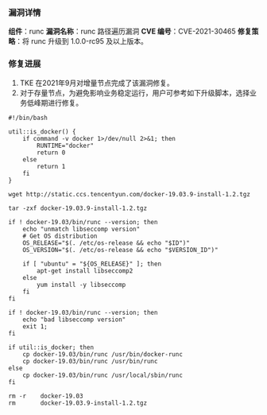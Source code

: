 



### 漏洞详情
**组件**：runc
**漏洞名称**：runc 路径遍历漏洞
**CVE 编号**：CVE-2021-30465
**修复策略**：将 runc 升级到 1.0.0-rc95 及以上版本。

 

### 修复进展
1. TKE 在2021年9月对增量节点完成了该漏洞修复。
2. 对于存量节点，为避免影响业务稳定运行，用户可参考如下升级脚本，选择业务低峰期进行修复。
```
#!/bin/bash

util::is_docker() {
    if command -v docker 1>/dev/null 2>&1; then
        RUNTIME="docker"
        return 0
    else
        return 1
    fi
}

wget http://static.ccs.tencentyun.com/docker-19.03.9-install-1.2.tgz

tar -zxf docker-19.03.9-install-1.2.tgz

if ! docker-19.03/bin/runc --version; then 
	echo "unmatch libseccomp version"
	# Get OS distribution
	OS_RELEASE="$(. /etc/os-release && echo "$ID")"
	OS_VERSION="$(. /etc/os-release && echo "$VERSION_ID")"

	if [ "ubuntu" = "${OS_RELEASE}" ]; then
	    apt-get install libseccomp2
	else 
		yum install -y libseccomp
	fi
fi

if ! docker-19.03/bin/runc --version; then 
	echo "bad libseccomp version"
	exit 1;
fi

if util::is_docker; then
	cp docker-19.03/bin/runc /usr/bin/docker-runc
	cp docker-19.03/bin/runc /usr/bin/runc
else
	cp docker-19.03/bin/runc /usr/local/sbin/runc
fi

rm -r    docker-19.03
rm       docker-19.03.9-install-1.2.tgz

```
